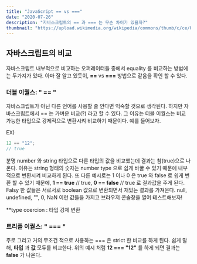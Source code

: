 ```yaml
---
title: "JavaScript == vs ==="
date: "2020-07-26"
description: "자바스크립트의 == 과 === 는 무슨 차이가 있을까?"
thumbnail: "https://upload.wikimedia.org/wikipedia/commons/thumb/c/ce/Unofficial_JavaScript_logo.svg/480px-Unofficial_JavaScript_logo.svg.png"
---
```


## 자바스크립트의 비교

자바스크립트 내부적으로 비교하는 오퍼레이터들 중에서 equality 를 비교하는 방법에는 두가지가 있다.
아마 잘 알고 있듯이, **==** vs **===** 방법으로 같음을 확인 할 수 있다.

### 더블 이퀄스: " == "

자바스크립트가 아닌 다른 언어를 사용할 줄 안다면 익숙할 것으로 생각된다. 하지만 자바스크립트에서 == 는 가벼운 비교(?) 라고 할 수 있다.
그 이유는 더블 이퀄스는 비교 가능한 타입으로 강제적으로 변환시켜 비교하기 때문이다. 예를 들어보자.

EX)

```javascript
12 == "12";
// true
```

분명 number 와 string 타입으로 다른 타입의 값을 비교했는데 결과는 참(true)으로 나온다. 이유는 string 형태의 숫자는 number type 으로 쉽게 바꿀 수 있기 때문에 내부적으로 변환시켜 비교하게 된다.
또 다른 예시로는 1 이나 0 은 true 와 false 로 쉽게 변환 할 수 있기 때문에, **1 == true** // true, **0 == false** // true 로 결과값을 주게 된다.
Falsy 한 값들은 서로서로 boolean 값으로 변환되면서 재밌는 결과를 가져온다. null, undefined, "", 0, NaN 이런 값들을 가지고 브라우저 콘솔창을 열어 테스트해보자!

\*\*type coercion : 타입 강제 변환

### 트리플 이퀄스: " === "

주로 그리고 거의 무조건 적으로 사용하는 === 은 strict 한 비교를 하게 된다. 쉽게 말해, **타입** 과 **값** 모두를 비교한다.
위의 예시 처럼 **12 === "12"** 를 하게 되면 결과는 **false** 가 나온다.
